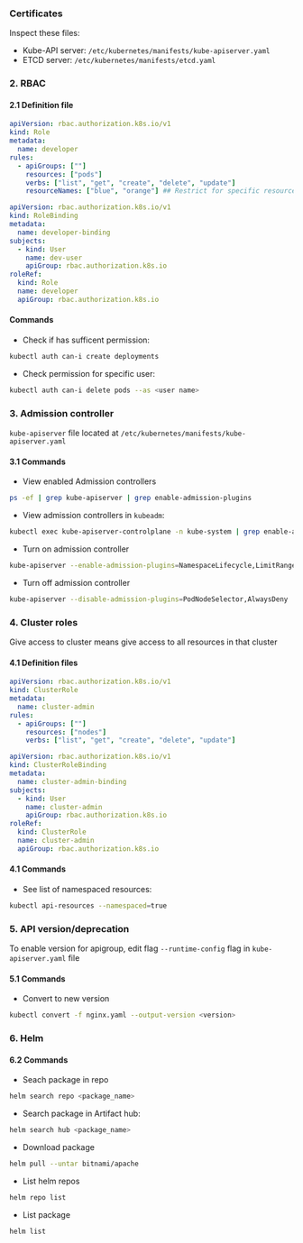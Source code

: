 ### Certificates  
Inspect these files:  
- Kube-API server: `/etc/kubernetes/manifests/kube-apiserver.yaml`  
- ETCD server: `/etc/kubernetes/manifests/etcd.yaml`  

### 2. RBAC  
#### 2.1 Definition file
```yaml
apiVersion: rbac.authorization.k8s.io/v1
kind: Role
metadata:
  name: developer
rules:
  - apiGroups: [""]
    resources: ["pods"]
    verbs: ["list", "get", "create", "delete", "update"]  
    resourceNames: ["blue", "orange"] ## Restrict for specific resources
```  

```yaml
apiVersion: rbac.authorization.k8s.io/v1
kind: RoleBinding
metadata:
  name: developer-binding
subjects:
  - kind: User
    name: dev-user
    apiGroup: rbac.authorization.k8s.io
roleRef:
  kind: Role
  name: developer
  apiGroup: rbac.authorization.k8s.io
```  

#### Commands  

- Check if has sufficent permission:  
```sh
kubectl auth can-i create deployments
```  

- Check permission for specific user:  
```sh
kubectl auth can-i delete pods --as <user name>
```  

### 3. Admission controller  

`kube-apiserver` file located at `/etc/kubernetes/manifests/kube-apiserver.yaml`  

#### 3.1 Commands  
- View enabled Admission controllers  
```sh
ps -ef | grep kube-apiserver | grep enable-admission-plugins
```  

- View admission controllers in `kubeadm`:  
```sh
kubectl exec kube-apiserver-controlplane -n kube-system | grep enable-admission-plugins
```  

- Turn on admission controller  
```sh
kube-apiserver --enable-admission-plugins=NamespaceLifecycle,LimitRanger ...
```  

- Turn off admission controller  
```sh
kube-apiserver --disable-admission-plugins=PodNodeSelector,AlwaysDeny ...
```  

### 4. Cluster roles  

Give access to cluster means give access to all resources in that cluster  

#### 4.1 Definition files  
```yaml
apiVersion: rbac.authorization.k8s.io/v1
kind: ClusterRole
metadata:
  name: cluster-admin
rules:
  - apiGroups: [""]
    resources: ["nodes"]
    verbs: ["list", "get", "create", "delete", "update"]  
```  

```yaml
apiVersion: rbac.authorization.k8s.io/v1
kind: ClusterRoleBinding
metadata:
  name: cluster-admin-binding
subjects:
  - kind: User
    name: cluster-admin
    apiGroup: rbac.authorization.k8s.io
roleRef:
  kind: ClusterRole
  name: cluster-admin
  apiGroup: rbac.authorization.k8s.io
```  

#### 4.1 Commands  
- See list of namespaced resources:  
```sh
kubectl api-resources --namespaced=true
```  

### 5. API version/deprecation  

To enable version for apigroup, edit flag `--runtime-config` flag in `kube-apiserver.yaml` file  

#### 5.1 Commands  
- Convert to new version  
```sh
kubectl convert -f nginx.yaml --output-version <version>
```  

### 6. Helm  
#### 6.2 Commands  
- Seach package in repo  
```sh
helm search repo <package_name>
```  

- Search package in Artifact hub:  
```sh
helm search hub <package_name>
```  

- Download package  
```sh
helm pull --untar bitnami/apache
```  

- List helm repos  
```sh
helm repo list
```  
- List package  
```sh
helm list
```



